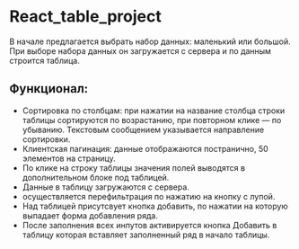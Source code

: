 <h1> React_table_project </h1>
В начале предлагается выбрать набор данных: маленький или большой. При выборе набора данных он загружается с сервера и по данным строится таблица.
<h2>Функционал:</h2>
<ul>
    <li>Сортировка по столбцам: при нажатии на название столбца строки таблицы сортируются по возрастанию, при повторном клике — по убыванию. Текстовым сообщением указывается направление сортировки.</li>
    <li>Клиентская пагинация: данные отображаются постранично, 50 элементов на страницу.</li>
    <li>По клике на строку таблицы значения полей выводятся в дополнительном блоке под таблицей.</li>
    <li>Данные в таблицу загружаются с сервера.</li>
    <li>осуществляется перефильтрация по нажатию на кнопку с лупой.</li>
    <li>Над таблицей присутсвует кнопка добавить, по нажатии на которую выпадает форма добавления ряда.</li>
    <li>После заполнения всех инпутов активируется кнопка Добавить в таблицу которая вставляет заполненный ряд в начало таблицы.</li>
</ul>